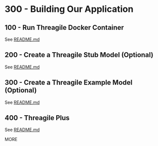 # 300 - Building Our Application

## 100 - Run Threagile Docker Container

See [README.md](./100/README.md)

## 200 - Create a Threagile Stub Model (Optional)

See [README.md](./200/README.md)

## 300 - Create a Threagile Example Model (Optional)

See [README.md](./300/README.md)

## 400 - Threagile Plus

See [README.md](./400/README.md)

MORE 
